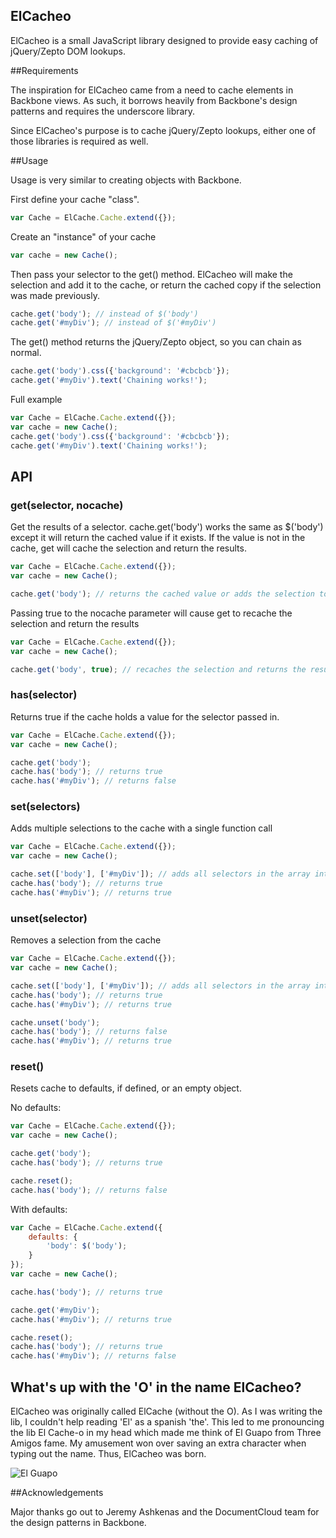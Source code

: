 ## ElCacheo

ElCacheo is a small JavaScript library designed to provide easy caching of jQuery/Zepto DOM lookups.

##Requirements

The inspiration for ElCacheo came from a need to cache elements in Backbone views. As such, it borrows heavily from Backbone's design patterns and requires the underscore library.

Since ElCacheo's purpose is to cache jQuery/Zepto lookups, either one of those libraries is required as well.

##Usage

Usage is very similar to creating objects with Backbone.

First define your cache "class". 

```JavaScript
var Cache = ElCache.Cache.extend({});
```

Create an "instance" of your cache

```JavaScript
var cache = new Cache();
```

Then pass your selector to the get() method. ElCacheo will make the selection and add it to the cache, or return the cached copy if the selection was made previously.

```JavaScript
cache.get('body'); // instead of $('body')
cache.get('#myDiv'); // instead of $('#myDiv')
```

The get() method returns the jQuery/Zepto object, so you can chain as normal.

```JavaScript
cache.get('body').css({'background': '#cbcbcb'}); 
cache.get('#myDiv').text('Chaining works!');
```

Full example

```JavaScript
var Cache = ElCache.Cache.extend({});
var cache = new Cache();
cache.get('body').css({'background': '#cbcbcb'}); 
cache.get('#myDiv').text('Chaining works!');
```

## API

### get(selector, nocache)

Get the results of a selector. cache.get('body') works the same as $('body') except it will return the cached value if it exists. If the value is not in the cache, get will cache the selection and return the results.

```JavaScript
var Cache = ElCache.Cache.extend({});
var cache = new Cache();

cache.get('body'); // returns the cached value or adds the selection to the cache if it's not cached yet
```

Passing true to the nocache parameter will cause get to recache the selection and return the results

```JavaScript
var Cache = ElCache.Cache.extend({});
var cache = new Cache();

cache.get('body', true); // recaches the selection and returns the results
```

### has(selector)

Returns true if the cache holds a value for the selector passed in.

```JavaScript
var Cache = ElCache.Cache.extend({});
var cache = new Cache();

cache.get('body');
cache.has('body'); // returns true
cache.has('#myDiv'); // returns false
```

### set(selectors)

Adds multiple selections to the cache with a single function call

```JavaScript
var Cache = ElCache.Cache.extend({});
var cache = new Cache();

cache.set(['body'], ['#myDiv']); // adds all selectors in the array into the cache
cache.has('body'); // returns true
cache.has('#myDiv'); // returns true
```

### unset(selector)

Removes a selection from the cache

```JavaScript
var Cache = ElCache.Cache.extend({});
var cache = new Cache();

cache.set(['body'], ['#myDiv']); // adds all selectors in the array into the cache
cache.has('body'); // returns true
cache.has('#myDiv'); // returns true

cache.unset('body');
cache.has('body'); // returns false
cache.has('#myDiv'); // returns true
```

### reset()

Resets cache to defaults, if defined, or an empty object.

No defaults:

```JavaScript
var Cache = ElCache.Cache.extend({});
var cache = new Cache();

cache.get('body');
cache.has('body'); // returns true

cache.reset();
cache.has('body'); // returns false
```

With defaults:

```JavaScript
var Cache = ElCache.Cache.extend({
	defaults: {
		'body': $('body');
	}
});
var cache = new Cache();

cache.has('body'); // returns true

cache.get('#myDiv');
cache.has('#myDiv'); // returns true

cache.reset();
cache.has('body'); // returns true
cache.has('#myDiv'); // returns false
```

## What's up with the 'O' in the name ElCacheo?

ElCacheo was originally called ElCache (without the O). As I was writing the lib, I couldn't help reading 'El' as a spanish 'the'. This led to me pronouncing the lib El Cache-o in my head which made me think of El Guapo from Three Amigos fame. My amusement won over saving an extra character when typing out the name. Thus, ElCacheo was born. 

![El Guapo](http://www.johnnygoodtimes.com/el%20guapo%2002.jpg "El Guapo")

##Acknowledgements

Major thanks go out to Jeremy Ashkenas and the DocumentCloud team for the design patterns in Backbone.